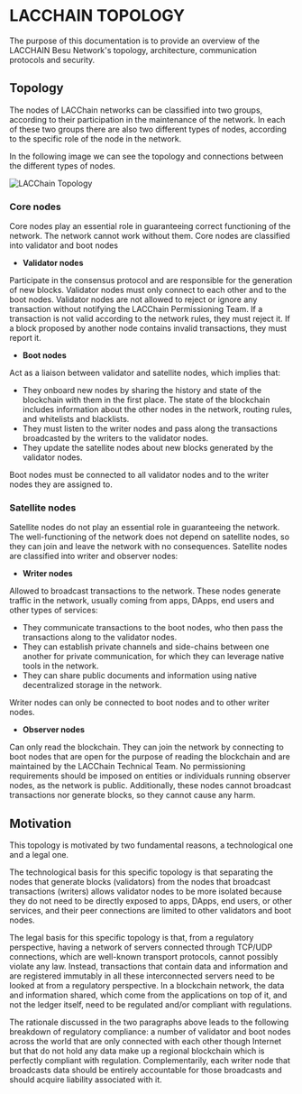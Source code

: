 # LACCHAIN TOPOLOGY

The purpose of this documentation is to provide an overview of the LACCHAIN Besu Network's topology, architecture, communication protocols and security.

## Topology

The nodes of LACChain networks can be classified into two groups, according to their participation in the maintenance of the network. In each of these two groups there are also two different types of nodes, according to the specific role of the node in the network. 

In the following image we can see the topology and connections between the different types of nodes.

![LACChain Topology](wiki/LACChain_topology.png)

### Core nodes

Core nodes play an essential role in guaranteeing correct functioning of the network. The network cannot work without them. Core nodes are classified into validator and boot nodes

*  **Validator nodes**

Participate in the consensus protocol and are responsible for the generation of new blocks. Validator nodes must only connect to each other and to the boot nodes. Validator nodes are not allowed to reject or ignore any transaction without notifying the LACChain Permissioning Team. If a transaction is not valid according to the network rules, they must reject it. If a block proposed by another node contains invalid transactions, they must report it.

*  **Boot nodes**

Act as a liaison between validator and satellite nodes, which implies that:

 * They onboard new nodes by sharing the history and state of the blockchain with them in the first place. The state of the blockchain includes information about the other nodes in the network, routing rules, and whitelists and blacklists.
 * They must listen to the writer nodes and pass along the transactions broadcasted by the writers to the validator nodes.
 * They update the satellite nodes about new blocks generated by the validator nodes.

Boot nodes must be connected to all validator nodes and to the writer nodes they are assigned to.

### Satellite nodes

Satellite nodes do not play an essential role in guaranteeing the network. The well-functioning of the network does not depend on satellite nodes, so they can join and leave the network with no consequences. Satellite nodes are classified into writer and observer nodes:

*  **Writer nodes**

Allowed to broadcast transactions to the network. These nodes generate traffic in the network, usually coming from apps, DApps, end users and other types of services:

 * They communicate transactions to the boot nodes, who then pass the transactions along to the validator nodes.
 * They can establish private channels and side-chains between one another for private communication, for which they can leverage native tools in the network.
 * They can share public documents and information using native decentralized storage in the network.

Writer nodes can only be connected to boot nodes and to other writer nodes.

 * **Observer nodes**

Can only read the blockchain. They can join the network by connecting to boot nodes that are open for the purpose of reading the blockchain and are maintained by the LACChain Technical Team. No permissioning requirements should be imposed on entities or individuals running observer nodes, as the network is public. Additionally, these nodes cannot broadcast transactions nor generate blocks, so they cannot cause any harm. 

## Motivation

This topology is motivated by two fundamental reasons, a technological one and a legal one. 

The technological basis for this specific topology is that separating the nodes that generate blocks (validators) from the nodes that broadcast transactions (writers) allows validator nodes to be more isolated because they do not need to be directly exposed to  apps, DApps, end users, or other services, and their peer connections are limited to other validators and boot nodes.

The legal basis for this specific topology is that, from a regulatory perspective, having a network of servers connected through TCP/UDP connections, which are well-known transport protocols, cannot possibly violate any law. Instead, transactions that contain data and information and are registered immutably in all these interconnected servers need to be looked at from a regulatory perspective. In a blockchain network, the data and information shared, which come from the applications on top of it, and not the ledger itself, need to be regulated and/or compliant with regulations. 

The rationale discussed in the two paragraphs above leads to the following breakdown of regulatory compliance: a number of validator and boot nodes across the world that are 
only connected with each other though Internet but that do not hold any data make up 
a regional blockchain which is perfectly compliant with regulation. Complementarily, 
each writer node that broadcasts data should be entirely accountable for those broadcasts 
and should acquire liability associated with it. 
